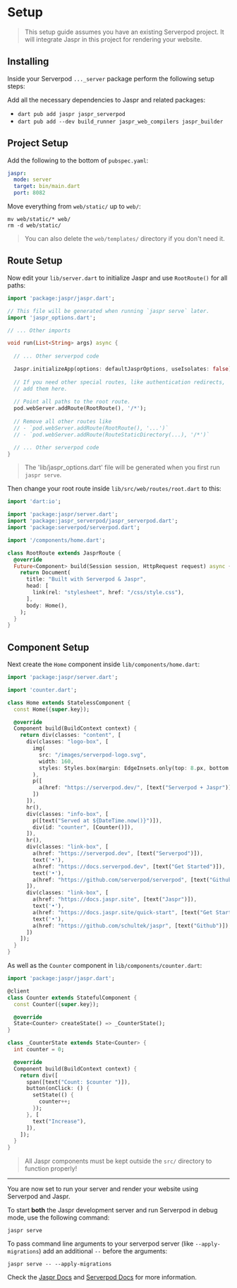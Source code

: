 # Setup

> This setup guide assumes you have an existing Serverpod project.
> It will integrate Jaspr in this project for rendering your website.

## Installing

Inside your Serverpod `..._server` package perform the following setup steps:

Add all the necessary dependencies to Jaspr and related packages:

- `dart pub add jaspr jaspr_serverpod`
- `dart pub add --dev build_runner jaspr_web_compilers jaspr_builder`

## Project Setup

Add the following to the bottom of `pubspec.yaml`:

```yaml
jaspr:
  mode: server
  target: bin/main.dart
  port: 8082
```

Move everything from `web/static/` up to `web/`:
```shell
mv web/static/* web/
rm -d web/static/
```

> You can also delete the `web/templates/` directory if you don't need it.

## Route Setup

Now edit your `lib/server.dart` to initialize Jaspr and use `RootRoute()` for all paths:

```dart
import 'package:jaspr/jaspr.dart';

// This file will be generated when running `jaspr serve` later.
import 'jaspr_options.dart';

// ... Other imports

void run(List<String> args) async {
  
  // ... Other serverpod code

  Jaspr.initializeApp(options: defaultJasprOptions, useIsolates: false);
  
  // If you need other special routes, like authentication redirects, 
  // add them here.
  
  // Point all paths to the root route.
  pod.webServer.addRoute(RootRoute(), '/*');
  
  // Remove all other routes like 
  // - `pod.webServer.addRoute(RootRoute(), '...')` 
  // - `pod.webServer.addRoute(RouteStaticDirectory(...), '/*')`

  // ... Other serverpod code
}

```

> The 'lib/jaspr_options.dart' file will be generated when you first run `jaspr serve`.

Then change your root route inside `lib/src/web/routes/root.dart` to this:

```dart
import 'dart:io';

import 'package:jaspr/server.dart';
import 'package:jaspr_serverpod/jaspr_serverpod.dart';
import 'package:serverpod/serverpod.dart';

import '/components/home.dart';

class RootRoute extends JasprRoute {
  @override
  Future<Component> build(Session session, HttpRequest request) async {
    return Document(
      title: "Built with Serverpod & Jaspr",
      head: [
        link(rel: "stylesheet", href: "/css/style.css"),
      ],
      body: Home(),
    );
  }
}
```

## Component Setup

Next create the `Home` component inside `lib/components/home.dart`:

```dart
import 'package:jaspr/server.dart';

import 'counter.dart';

class Home extends StatelessComponent {
  const Home({super.key});

  @override
  Component build(BuildContext context) {
    return div(classes: "content", [
      div(classes: "logo-box", [
        img(
          src: "/images/serverpod-logo.svg",
          width: 160,
          styles: Styles.box(margin: EdgeInsets.only(top: 8.px, bottom: 12.px)),
        ),
        p([
          a(href: "https://serverpod.dev/", [text("Serverpod + Jaspr")])
        ])
      ]),
      hr(),
      div(classes: "info-box", [
        p([text("Served at ${DateTime.now()}")]),
        div(id: "counter", [Counter()]),
      ]),
      hr(),
      div(classes: "link-box", [
        a(href: "https://serverpod.dev", [text("Serverpod")]),
        text('•'),
        a(href: "https://docs.serverpod.dev", [text("Get Started")]),
        text('•'),
        a(href: "https://github.com/serverpod/serverpod", [text("Github")]),
      ]),
      div(classes: "link-box", [
        a(href: "https://docs.jaspr.site", [text("Jaspr")]),
        text('•'),
        a(href: "https://docs.jaspr.site/quick-start", [text("Get Started")]),
        text('•'),
        a(href: "https://github.com/schultek/jaspr", [text("Github")]),
      ])
    ]);
  }
}
```

As well as the `Counter` component in `lib/components/counter.dart`:

```dart
import 'package:jaspr/jaspr.dart';

@client
class Counter extends StatefulComponent {
  const Counter({super.key});

  @override
  State<Counter> createState() => _CounterState();
}

class _CounterState extends State<Counter> {
  int counter = 0;

  @override
  Component build(BuildContext context) {
    return div([
      span([text("Count: $counter ")]),
      button(onClick: () {
        setState(() {
          counter++;
        });
      }, [
        text("Increase"),
      ]),
    ]);
  }
}
```

> All Jaspr components must be kept outside the `src/` directory to function properly!

---

You are now set to run your server and render your website using Serverpod and Jaspr. 

To start **both** the Jaspr development server and run Serverpod in debug mode, use the following command:

```shell
jaspr serve
```

To pass command line arguments to your serverpod server (like `--apply-migrations`) add an additional `--` before the arguments:

```shell
jaspr serve -- --apply-migrations
```

Check the [Jaspr Docs](https://docs.jaspr.site) and [Serverpod Docs](https://docs.serverpod.dev/) for more information.
